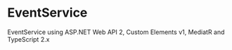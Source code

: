 # EventService
EventService using ASP.NET Web API 2, Custom Elements v1, MediatR and TypeScript 2.x
